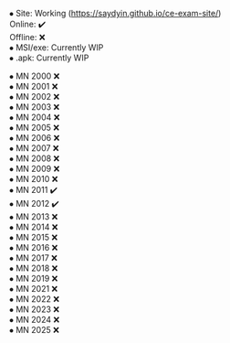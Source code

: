 ⦁	Site: Working (https://saydyin.github.io/ce-exam-site/)    
   Online: ✔️   
   Offline: ❌  
⦁	MSI/exe: Currently WIP  
⦁	.apk: Currently WIP  
 

⦁	MN 2000 ❌  
⦁	MN 2001 ❌  
⦁	MN 2002 ❌  
⦁	MN 2003 ❌  
⦁	MN 2004 ❌  
⦁	MN 2005 ❌  
⦁	MN 2006 ❌  
⦁	MN 2007 ❌  
⦁	MN 2008 ❌  
⦁	MN 2009 ❌  
⦁	MN 2010 ❌  
⦁	MN 2011 ✔️  
⦁	MN 2012 ✔️  
⦁	MN 2013 ❌  
⦁	MN 2014 ❌  
⦁	MN 2015 ❌  
⦁	MN 2016 ❌  
⦁	MN 2017 ❌  
⦁	MN 2018 ❌  
⦁	MN 2019 ❌  
⦁	MN 2021 ❌  
⦁	MN 2022 ❌  
⦁	MN 2023 ❌  
⦁	MN 2024 ❌  
⦁	MN 2025 ❌
